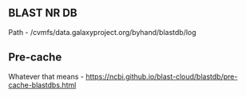 ## BLAST NR DB 
Path - /cvmfs/data.galaxyproject.org/byhand/blastdb/log

## Pre-cache
Whatever that means - https://ncbi.github.io/blast-cloud/blastdb/pre-cache-blastdbs.html

